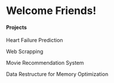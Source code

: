 # Welcome Friends!

#### Projects
<a>Heart Failure Prediction</a>
<p></p>

<a>Web Scrapping</a>
<p></p>

<a>Movie Recommendation System</a>
<p></p>

<a>Data Restructure for Memory Optimization</a>
<p></p>
<!--
**CharlesPizza/CharlesPizza** is a ✨ _special_ ✨ repository because its `README.md` (this file) appears on your GitHub profile.

Here are some ideas to get you started:

- 🔭 I’m currently working on ...
- 👯 I’m looking to collaborate on ...
- 💬 Ask me about ...
- 📫 How to reach me: ...
- ⚡ Fun fact: ...
-->
